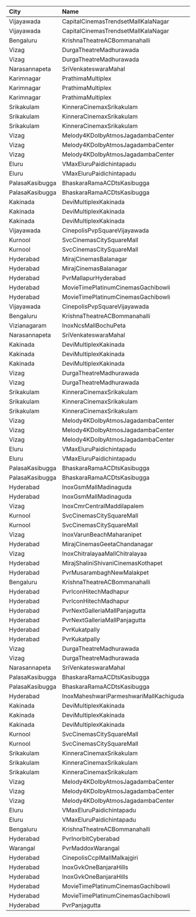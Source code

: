 | City            | Name                                   |  Time | Type                    | Price | Capacity | Booked |
| :-------------- | :------------------------------------- | ----: | :---------------------- | ----: | -------: | -----: |
| Vijayawada      | CapitalCinemasTrendsetMallKalaNagar    | 10:15 | Gold                    |  250₹ |       27 |     13 |
| Vijayawada      | CapitalCinemasTrendsetMallKalaNagar    | 10:15 | Silver                  |  150₹ |       21 |     10 |
| Bengaluru       | KrishnaTheatreACBommanahalli           | 10:30 | First                   |  100₹ |      165 |    112 |
| Vizag           | DurgaTheatreMadhurawada                | 10:30 | FirstClass              |  112₹ |      199 |    141 |
| Vizag           | DurgaTheatreMadhurawada                | 10:30 | SecondClass             |   67₹ |      103 |     83 |
| Narasannapeta   | SriVenkateswaraMahal                   | 10:30 | Reserved                |  100₹ |      194 |    194 |
| Karimnagar      | PrathimaMultiplex                      | 10:55 | FirstClass              |  250₹ |       12 |     12 |
| Karimnagar      | PrathimaMultiplex                      | 10:55 | SecondClass             |  150₹ |      220 |     60 |
| Karimnagar      | PrathimaMultiplex                      | 10:55 | LastClass               |  130₹ |       80 |      0 |
| Srikakulam      | KinneraCinemaxSrikakulam               | 11:00 | FirstClass              |  112₹ |      321 |    253 |
| Srikakulam      | KinneraCinemaxSrikakulam               | 11:00 | SecondClass             |   67₹ |       96 |     48 |
| Srikakulam      | KinneraCinemaxSrikakulam               | 11:00 | ThirdClass              |   44₹ |       69 |     35 |
| Vizag           | Melody4KDolbyAtmosJagadambaCenter      | 11:00 | MelodyCircle            |  112₹ |      548 |    507 |
| Vizag           | Melody4KDolbyAtmosJagadambaCenter      | 11:00 | DeluxeCircle            |  150₹ |       58 |     58 |
| Vizag           | Melody4KDolbyAtmosJagadambaCenter      | 11:00 | PopularCircle           |   40₹ |      168 |    168 |
| Eluru           | VMaxEluruPaidichintapadu               | 11:00 | FristClass              |  120₹ |      173 |    142 |
| Eluru           | VMaxEluruPaidichintapadu               | 11:00 | LowClass                |   50₹ |       46 |     46 |
| PalasaKasibugga | BhaskaraRamaACDtsKasibugga             | 11:00 | FirstClass              |  100₹ |      325 |    162 |
| PalasaKasibugga | BhaskaraRamaACDtsKasibugga             | 11:00 | SecondClass             |   70₹ |       44 |     44 |
| Kakinada        | DeviMultiplexKakinada                  | 11:30 | Firstclass              |  110₹ |      214 |    107 |
| Kakinada        | DeviMultiplexKakinada                  | 11:30 | Secondclass             |   90₹ |       20 |     10 |
| Kakinada        | DeviMultiplexKakinada                  | 11:30 | Thirdclass              |   50₹ |       40 |     20 |
| Vijayawada      | CinepolisPvpSquareVijayawada           | 11:40 | Normal                  |  150₹ |      185 |    106 |
| Kurnool         | SvcCinemasCitySquareMall               | 12:00 | Platinum                |  200₹ |        5 |      4 |
| Kurnool         | SvcCinemasCitySquareMall               | 12:00 | Sliders                 |  150₹ |       39 |      3 |
| Hyderabad       | MirajCinemasBalanagar                  | 12:50 | Executive               |  200₹ |      262 |      2 |
| Hyderabad       | MirajCinemasBalanagar                  | 12:50 | Gold                    |  300₹ |       25 |      0 |
| Hyderabad       | PvrMallapurHyderabad                   | 13:00 | Classic                 |  200₹ |      201 |      3 |
| Hyderabad       | MovieTimePlatinumCinemasGachibowli     | 13:00 | PlatinumRecliners       |  250₹ |       16 |      0 |
| Hyderabad       | MovieTimePlatinumCinemasGachibowli     | 13:00 | PlatinumPremiumRecliner |  250₹ |       18 |      0 |
| Vijayawada      | CinepolisPvpSquareVijayawada           | 13:25 | Normal                  |  150₹ |      138 |     87 |
| Bengaluru       | KrishnaTheatreACBommanahalli           | 13:30 | First                   |  100₹ |      165 |    112 |
| Vizianagaram    | InoxNcsMallBochuPeta                   | 14:15 | Exclusive               |  150₹ |      108 |      0 |
| Narasannapeta   | SriVenkateswaraMahal                   | 14:15 | Reserved                |  100₹ |      194 |    194 |
| Kakinada        | DeviMultiplexKakinada                  | 14:30 | Firstclass              |  110₹ |      214 |    107 |
| Kakinada        | DeviMultiplexKakinada                  | 14:30 | Secondclass             |   90₹ |       20 |     10 |
| Kakinada        | DeviMultiplexKakinada                  | 14:30 | Thirdclass              |   50₹ |       40 |     20 |
| Vizag           | DurgaTheatreMadhurawada                | 14:30 | FirstClass              |  112₹ |      199 |    141 |
| Vizag           | DurgaTheatreMadhurawada                | 14:30 | SecondClass             |   67₹ |      103 |     83 |
| Srikakulam      | KinneraCinemaxSrikakulam               | 14:30 | FirstClass              |  112₹ |      321 |    253 |
| Srikakulam      | KinneraCinemaxSrikakulam               | 14:30 | SecondClass             |   67₹ |       96 |     48 |
| Srikakulam      | KinneraCinemaxSrikakulam               | 14:30 | ThirdClass              |   44₹ |       69 |     35 |
| Vizag           | Melody4KDolbyAtmosJagadambaCenter      | 14:30 | MelodyCircle            |  112₹ |      548 |    506 |
| Vizag           | Melody4KDolbyAtmosJagadambaCenter      | 14:30 | DeluxeCircle            |   67₹ |       58 |     58 |
| Vizag           | Melody4KDolbyAtmosJagadambaCenter      | 14:30 | PopularCircle           |   44₹ |      168 |    168 |
| Eluru           | VMaxEluruPaidichintapadu               | 14:30 | FristClass              |  120₹ |      173 |    142 |
| Eluru           | VMaxEluruPaidichintapadu               | 14:30 | LowClass                |   50₹ |       46 |     46 |
| PalasaKasibugga | BhaskaraRamaACDtsKasibugga             | 14:30 | FirstClass              |  100₹ |      325 |    162 |
| PalasaKasibugga | BhaskaraRamaACDtsKasibugga             | 14:30 | SecondClass             |   70₹ |       44 |     44 |
| Hyderabad       | InoxGsmMallMadinaguda                  | 14:45 | Executive               |  200₹ |      144 |      0 |
| Hyderabad       | InoxGsmMallMadinaguda                  | 14:45 | Royal                   |  300₹ |        4 |      0 |
| Vizag           | InoxCmrCentralMaddilapalem             | 15:00 | Executive               |  150₹ |      111 |      0 |
| Kurnool         | SvcCinemasCitySquareMall               | 15:00 | Platinum                |  200₹ |        9 |      6 |
| Kurnool         | SvcCinemasCitySquareMall               | 15:00 | Sliders                 |  150₹ |       77 |     41 |
| Vizag           | InoxVarunBeachMaharanipet              | 15:30 | Excutive                |  150₹ |       64 |      0 |
| Hyderabad       | MirajCinemasGeetaChandanagar           | 15:45 | Executive               |  200₹ |      111 |      0 |
| Vizag           | InoxChitralayaaMallChitralayaa         | 15:50 | Executive               |  150₹ |       60 |      0 |
| Hyderabad       | MirajShaliniShivaniCinemasKothapet     | 15:50 | Executive               |  200₹ |       94 |      0 |
| Hyderabad       | PvrMusarambaghNewMalakpet              | 15:55 | Classic                 |  200₹ |      187 |    187 |
| Bengaluru       | KrishnaTheatreACBommanahalli           | 16:15 | First                   |  100₹ |      165 |    112 |
| Hyderabad       | PvrIconHitechMadhapur                  | 16:20 | Classic                 |  200₹ |      152 |      6 |
| Hyderabad       | PvrIconHitechMadhapur                  | 16:20 | Recliner                |  300₹ |        9 |      0 |
| Hyderabad       | PvrNextGalleriaMallPanjagutta          | 16:25 | Classic                 |  200₹ |      193 |     26 |
| Hyderabad       | PvrNextGalleriaMallPanjagutta          | 16:25 | Recliner                |  300₹ |       10 |      4 |
| Hyderabad       | PvrKukatpally                          | 16:30 | Classic                 |  200₹ |      135 |      7 |
| Hyderabad       | PvrKukatpally                          | 16:30 | Recliner                |  300₹ |        9 |      6 |
| Vizag           | DurgaTheatreMadhurawada                | 18:00 | FirstClass              |  112₹ |      199 |    141 |
| Vizag           | DurgaTheatreMadhurawada                | 18:00 | SecondClass             |   67₹ |      103 |     83 |
| Narasannapeta   | SriVenkateswaraMahal                   | 18:15 | Reserved                |  100₹ |      194 |    194 |
| PalasaKasibugga | BhaskaraRamaACDtsKasibugga             | 18:15 | FirstClass              |  100₹ |      325 |    162 |
| PalasaKasibugga | BhaskaraRamaACDtsKasibugga             | 18:15 | SecondClass             |   70₹ |       44 |     44 |
| Hyderabad       | InoxMaheshwariParmeshwariMallKachiguda | 18:25 | Executive               |  200₹ |      146 |      0 |
| Kakinada        | DeviMultiplexKakinada                  | 18:30 | Firstclass              |  110₹ |      214 |    107 |
| Kakinada        | DeviMultiplexKakinada                  | 18:30 | Secondclass             |   90₹ |       20 |     10 |
| Kakinada        | DeviMultiplexKakinada                  | 18:30 | Thirdclass              |   50₹ |       40 |     20 |
| Kurnool         | SvcCinemasCitySquareMall               | 18:30 | Platinum                |  200₹ |        9 |      4 |
| Kurnool         | SvcCinemasCitySquareMall               | 18:30 | Sliders                 |  150₹ |       77 |     40 |
| Srikakulam      | KinneraCinemaxSrikakulam               | 18:30 | FirstClass              |  112₹ |      321 |    253 |
| Srikakulam      | KinneraCinemaxSrikakulam               | 18:30 | SecondClass             |   67₹ |       96 |     48 |
| Srikakulam      | KinneraCinemaxSrikakulam               | 18:30 | ThirdClass              |   44₹ |       69 |     35 |
| Vizag           | Melody4KDolbyAtmosJagadambaCenter      | 18:30 | MelodyCircle            |  112₹ |      548 |    507 |
| Vizag           | Melody4KDolbyAtmosJagadambaCenter      | 18:30 | DeluxeCircle            |   67₹ |       58 |     58 |
| Vizag           | Melody4KDolbyAtmosJagadambaCenter      | 18:30 | PopularCircle           |   44₹ |      168 |    168 |
| Eluru           | VMaxEluruPaidichintapadu               | 18:30 | FristClass              |  120₹ |      173 |    142 |
| Eluru           | VMaxEluruPaidichintapadu               | 18:30 | LowClass                |   50₹ |       46 |     46 |
| Bengaluru       | KrishnaTheatreACBommanahalli           | 19:00 | First                   |  100₹ |      165 |    112 |
| Hyderabad       | PvrInorbitCyberabad                    | 19:15 | Classic                 |  200₹ |      147 |      0 |
| Warangal        | PvrMaddoxWarangal                      | 19:25 | Classic                 |  200₹ |      121 |      0 |
| Hyderabad       | CinepolisCcplMallMalkajgiri            | 21:30 | Executive               |  200₹ |      147 |      2 |
| Hyderabad       | InoxGvkOneBanjaraHills                 | 21:50 | Executive               |  200₹ |      181 |      0 |
| Hyderabad       | InoxGvkOneBanjaraHills                 | 21:50 | Royal                   |  300₹ |        4 |      0 |
| Hyderabad       | MovieTimePlatinumCinemasGachibowli     | 22:00 | PlatinumRecliners       |  250₹ |       16 |      0 |
| Hyderabad       | MovieTimePlatinumCinemasGachibowli     | 22:00 | PlatinumPremiumRecliner |  250₹ |       18 |      9 |
| Hyderabad       | PvrPanjagutta                          | 22:15 | Classic                 |  200₹ |      141 |     22 |